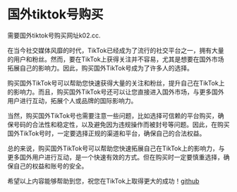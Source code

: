 # 国外tiktok号购买

需要国外tiktok号购买网址k02.cc.

在当今社交媒体风靡的时代，TikTok已经成为了流行的社交平台之一，拥有大量的用户和粉丝。然而，要在TikTok上获得关注并不容易，尤其是想要在国外市场拓展自己的影响力。因此，购买国外TikTok号成为了许多人的选择。

购买国外TikTok号可以帮助您快速获得大量的关注和粉丝，提升自己在TikTok上的影响力。而且，购买国外TikTok号还可以让您直接进入国外市场，与更多国外用户进行互动，拓展个人或品牌的国际影响力。

当然，购买国外TikTok号也需要注意一些问题，比如选择可信赖的平台购买，确保号码的合法性和稳定性，以及避免因为违规操作而被封号等问题。因此，在购买国外TikTok号时，一定要选择正规的渠道和平台，确保自己的合法权益。

总的来说，购买国外TikTok号可以帮助您快速拓展自己在TikTok上的影响力，与更多国外用户进行互动，是一个快速有效的方式。但在购买时一定要慎重选择，确保自己的权益和账号的安全。

希望以上内容能够帮助到您，祝您在TikTok上取得更大的成功！[github](https://github.com)